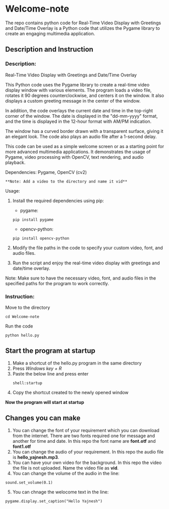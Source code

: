 # Welcome-note
The repo contains python code for Real-Time Video Display with Greetings and Date/Time Overlay is a Python code that utilizes the Pygame library to create an engaging multimedia application.
## **Description and Instruction**

### Description:
Real-Time Video Display with Greetings and Date/Time Overlay

This Python code uses the Pygame library to create a real-time video display window with various elements. The program loads a video file, rotates it 90 degrees counterclockwise, and centers it on the window. It also displays a custom greeting message in the center of the window.

In addition, the code overlays the current date and time in the top-right corner of the window. The date is displayed in the "dd-mm-yyyy" format, and the time is displayed in the 12-hour format with AM/PM indication.

The window has a curved border drawn with a transparent surface, giving it an elegant look. The code also plays an audio file after a 1-second delay.

This code can be used as a simple welcome screen or as a starting point for more advanced multimedia applications. It demonstrates the usage of Pygame, video processing with OpenCV, text rendering, and audio playback.

Dependencies: Pygame, OpenCV (cv2)
```
**Note: Add a video to the directory and name it vid**
```
Usage:
1. Install the required dependencies using pip:
   - pygame:
   ```
   pip install pygame
   ```
   - opencv-python: 
   ```
   pip install opencv-python
   ```
   
2. Modify the file paths in the code to specify your custom video, font, and audio files.

3. Run the script and enjoy the real-time video display with greetings and date/time overlay.

Note: Make sure to have the necessary video, font, and audio files in the specified paths for the program to work correctly.

### Instruction:
Move to the directory
```
cd Welcome-note
```
Run the code
```
python hello.py
```
## Start the program at startup
1. Make a shortcut of the hello.py program in the same directory
2. Press *Windows key + R*
3. Paste the below line and press enter
   ```
   shell:startup
   ```
4. Copy the shortcut created to the newly opened window

**Now the program will start at startup**

## Changes you can make
1. You can change the font of your requirement  which you can download from the internet. There are two fonts required one for message and another for time and date. In this repo the font name are **font.otf** and **font1.otf**
2. You can change the audio of your requirement. In this repo the audio file is **hello_yajnesh.mp3**.
3. You can have your own video for the background. In this repo the video the file is not uploaded. Name the video file as **vid**.
4. You can change the volume of the audio in the line:
```
sound.set_volume(0.1)
```
5. You can chnage the welocome text in the line:
```
pygame.display.set_caption("Hello Yajnesh")
```
